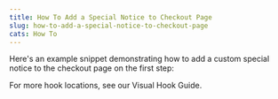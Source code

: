 ```yaml
---
title: How To Add a Special Notice to Checkout Page
slug: how-to-add-a-special-notice-to-checkout-page
cats: How To
---
```


 Here's an example snippet demonstrating how to add a custom special notice to the checkout page on the first step:

<script src="https://gist.github.com/clifgriffin/65534e75305ed87fa2c38ca71a5a294b.js" type="text/javascript"></script> For more hook locations, see our Visual Hook Guide.